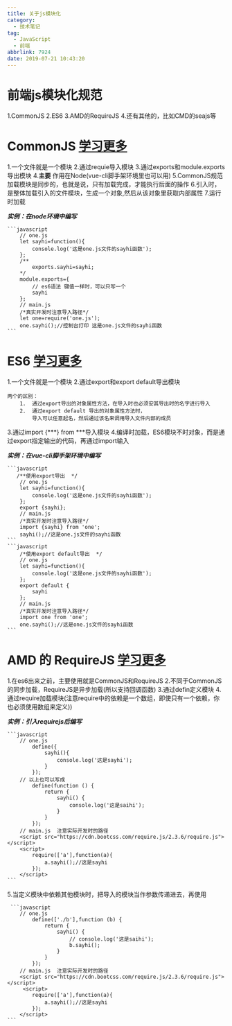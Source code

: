 ```yaml
---
title: 关于js模块化
category:
  - 技术笔记
tag:
  - JavaScript
  - 前端
abbrlink: 7924
date: 2019-07-21 10:43:20
---
```



# 前端js模块化规范
1.CommonJS
2.ES6
3.AMD的RequireJS
4.还有其他的，比如CMD的seajs等
<!-- more -->

# CommonJS  [学习更多](http://javascript.ruanyifeng.com/nodejs/module.html)

1.一个文件就是一个模块
2.通过requie导入模块
3.通过exports和module.exports导出模块
4.**主要** 作用在Node(vue-cli脚手架环境里也可以用)
5.CommonJS规范加载模块是同步的，也就是说，只有加载完成，才能执行后面的操作
6.引入时，是整体加载引入的文件模块，生成一个对象,然后从该对象里获取内部属性
7.运行时加载

***实例：在node环境中编写***

    ```javascript
        // one.js
        let sayhi=function(){
            console.log('这是one.js文件的sayhi函数');
        };
        /**
            exports.sayhi=sayhi;
        */
        module.exports={
            // es6语法 键值一样时，可以只写一个
            sayhi
        };
        // main.js
        /*真实开发时注意导入路径*/
        let one=require('one.js');
        one.sayhi();//控制台打印 这是one.js文件的sayhi函数
    ```

# ES6  [学习更多](http://es6.ruanyifeng.com/#docs/module)
1.一个文件就是一个模块
2.通过export和export default导出模块

    两个的区别：
        1.  通过export导出的对象属性方法，在导入时也必须安其导出时的名字进行导入
        2.  通过export default 导出的对象属性方法时，
            导入可以任意起名，然后通过该名来调用导入文件内部的成员

3.通过import {***}  from ***导入模块
4.编译时加载，ES6模块不时对象，而是通过export指定输出的代码，再通过import输入
   
***实例：在vue-cli脚手架环境中编写***

    ```javascript
       /**使用export导出  */
        // one.js
        let sayhi=function(){
            console.log('这是one.js文件的sayhi函数');
        };
        export {sayhi};
        // main.js
        /*真实开发时注意导入路径*/
        import {sayhi} from 'one';
        sayhi();//这是one.js文件的sayhi函数
    ```
    ```javascript
        /*使用export default导出  */
        // one.js
        let sayhi=function(){
            console.log('这是one.js文件的sayhi函数');
        };
        export default {
            sayhi
        };
        // main.js
        /*真实开发时注意导入路径*/
        import one from 'one';
        one.sayhi();//这是one.js文件的sayhi函数
    ```
# AMD 的 RequireJS [学习更多](http://javascript.ruanyifeng.com/tool/requirejs.html)

1.在es6出来之前，主要使用就是CommonJS和RequireJS
2.不同于CommonJS的同步加载，RequireJS是异步加载(所以支持回调函数)
3.通过defin定义模块 
4.通过require加载模块(注意require中的依赖是一个数组，即使只有一个依赖，你也必须使用数组来定义))

***实例：引入requirejs后编写***

    ```javascript
        // one.js
            define({
                sayhi(){
                    console.log('这是sayhi');
                }
            });
        // 以上也可以写成
            define(function () {
                return {
                    sayhi() {
                        console.log('这是saihi');
                    }
                }
            });
        // main.js  注意实际开发时的路径
        <script src="https://cdn.bootcss.com/require.js/2.3.6/require.js"></script>
        <script>
            require(['a'],function(a){
                a.sayhi();//这是sayhi
            });
        </script>
    ```
5.当定义模块中依赖其他模块时，把导入的模块当作参数传递进去，再使用

     ```javascript
        // one.js
            define(['./b'],function (b) {
                return {
                    sayhi() {
                        // console.log('这是saihi');
                        b.sayhi();
                    }
                }
            });
        // main.js  注意实际开发时的路径
        <script src="https://cdn.bootcss.com/require.js/2.3.6/require.js"></script>
         <script>
            require(['a'],function(a){
                a.sayhi();//这是sayhi
            });
        </script>
    ```


